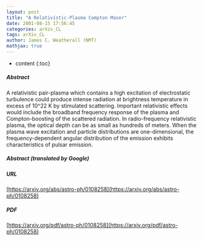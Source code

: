 ```yaml
---
layout: post
title: "A Relativistic-Plasma Compton Maser"
date: 2001-08-15 17:56:45
categories: arXiv_CL
tags: arXiv_CL
author: James C. Weatherall (NMT)
mathjax: true
---
```


* content
{:toc}

##### Abstract
A relativistic pair-plasma which contains a high excitation of electrostatic turbulence could produce intense radiation at brightness temperature in excess of 10^22 K by stimulated scattering. Important relativistic effects would include the broadband frequency response of the plasma and Compton-boosting of the scattered radiation. In radio-frequency relativistic plasma, the optical depth can be as small as hundreds of meters. When the plasma wave excitation and particle distributions are one-dimensional, the frequency-dependent angular distribution of the emission exhibits characteristics of pulsar emission.

##### Abstract (translated by Google)


##### URL
[https://arxiv.org/abs/astro-ph/0108258](https://arxiv.org/abs/astro-ph/0108258)

##### PDF
[https://arxiv.org/pdf/astro-ph/0108258](https://arxiv.org/pdf/astro-ph/0108258)

